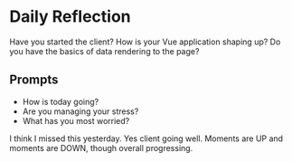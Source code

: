 # Daily Reflection
Have you started the client? How is your Vue application shaping up? Do you have the basics of data rendering to the page?  

## Prompts
- How is today going? 
- Are you managing your stress?
- What has you most worried?

I think I missed this yesterday. Yes client going well. Moments are UP and moments are DOWN, though overall progressing.